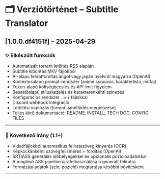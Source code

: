 # 🗂️ Verziótörténet – Subtitle Translator

## [1.0.0.df4151f] – 2025-04-29

### ✨ Elkészült funkciók

- Automatizált torrent letöltés RSS alapján
- Subtitle kibontás MKV fájlokból
- AI-alapú feliratfordítás angol vagy japán nyelvről magyarra (OpenAI)
- Kontextusalapú prompt-rendszer (anime synopsis, karakterlista, műfaj)
- Token-alapú költségbecslés és API limit figyelem
- Beszélőalapú stíluskezelés és karakterenkénti színezés
- Konfigurációs rendszer `.ini` fájlokkal
- Discord webhook integráció
- Letöltési naplózás (torrent ismétlődés megelőzése)
- Teljes körű dokumentáció: README, INSTALL, TECH DOC, CONFIG FILES

---

### 🔭 Következő irány (1.1+)

- Videófájlokból automatikus feliratszöveg kinyerés (OCR)
- Képkockánkénti szövegfelismerés + fordítás (OpenAI)
- SRT/ASS generálás időbélyegekkel és opcionális pozícióadatokkal
- A meglévő ASS pipeline újrafelhasználása a generált feliratra
- Formázási adatok (szín, pozíció) megtartása későbbi bővítésként

---
